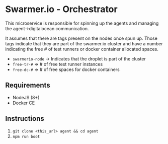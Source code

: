 # Swarmer.io - Orchestrator

This microservice is responsible for spinning up the agents and managing the agent->digitalocean communication.

It assumes that there are tags present on the nodes once spun up. Those tags indicate that they are part of the swarmer.io cluster and have
a number indicating the free # of test runners or docker container allocated spaces.

- `swarmerio-node` -> Indicates that the droplet is part of the cluster
- `free-tr-#` =>  # of free test runner instances
- `free-dc-#` => # of free spaces for docker containers

## Requirements

- NodeJS (8+)
- Docker CE

## Instructions

1) `git clone <this_url> agent && cd agent`  
2) `npm run boot`